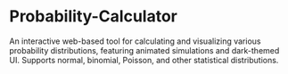 # Probability-Calculator
An interactive web-based tool for calculating and visualizing various probability distributions, featuring animated simulations and dark-themed UI. Supports normal, binomial, Poisson, and other statistical distributions.
